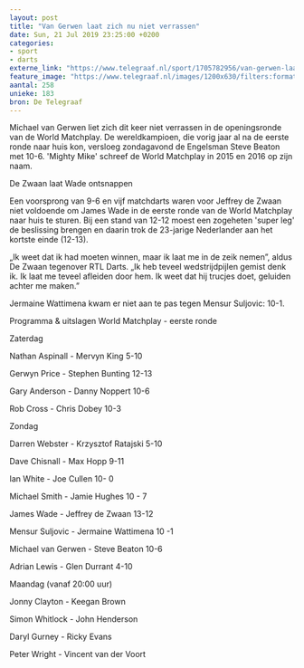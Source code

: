 ```yaml
---
layout: post
title: "Van Gerwen laat zich nu niet verrassen"
date: Sun, 21 Jul 2019 23:25:00 +0200
categories: 
- sport 
- darts 
externe_link: "https://www.telegraaf.nl/sport/1705782956/van-gerwen-laat-zich-nu-niet-verrassen"
feature_image: "https://www.telegraaf.nl/images/1200x630/filters:format(jpeg):quality(80)/cdn-kiosk-api.telegraaf.nl/10380948-ac06-11e9-b798-02d2fb1aa1d7.jpg"
aantal: 258
unieke: 183
bron: De Telegraaf
---
```


<p class="intro">Michael van Gerwen liet zich dit keer niet verrassen in de openingsronde van de World Matchplay. De wereldkampioen, die vorig jaar al na de eerste ronde naar huis kon, versloeg zondagavond de Engelsman Steve Beaton met 10-6. 'Mighty Mike' schreef de World Matchplay in 2015 en 2016 op zijn naam.</p> <p>De Zwaan laat Wade ontsnappen</p><p>Een voorsprong van 9-6 en vijf matchdarts waren voor Jeffrey de Zwaan niet voldoende om James Wade in de eerste ronde van de World Matchplay naar huis te sturen. Bij een stand van 12-12 moest een zogeheten 'super leg' de beslissing brengen en daarin trok de 23-jarige Nederlander aan het kortste einde (12-13).</p><p>„Ik weet dat ik had moeten winnen, maar ik laat me in de zeik nemen”, aldus De Zwaan tegenover RTL Darts. „Ik heb teveel wedstrijdpijlen gemist denk ik. Ik laat me teveel afleiden door hem. Ik weet dat hij trucjes doet, geluiden achter me maken.”</p><p>Jermaine Wattimena kwam er niet aan te pas tegen Mensur Suljovic: 10-1.</p><p>Programma &amp; uitslagen World Matchplay - eerste ronde</p><p>Zaterdag</p><p>Nathan Aspinall - Mervyn King 5-10</p><p>Gerwyn Price - Stephen Bunting 12-13</p><p>Gary Anderson - Danny Noppert 10-6</p><p>Rob Cross - Chris Dobey 10-3</p><p>Zondag </p><p>Darren Webster - Krzysztof Ratajski 5-10</p><p>Dave Chisnall - Max Hopp 9-11</p><p>Ian White - Joe Cullen 10- 0</p><p>Michael Smith - Jamie Hughes 10 - 7</p><p>James Wade - Jeffrey de Zwaan 13-12</p><p>Mensur Suljovic - Jermaine Wattimena 10 -1</p><p>Michael van Gerwen - Steve Beaton 10-6</p><p>Adrian Lewis - Glen Durrant 4-10</p><p>Maandag (vanaf 20:00 uur)</p><p>Jonny Clayton - Keegan Brown</p><p>Simon Whitlock - John Henderson</p><p>Daryl Gurney - Ricky Evans</p><p>Peter Wright - Vincent van der Voort</p>
